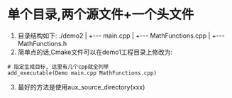 # 单个目录,两个源文件+一个头文件
1. 目录结构如下:
./demo2
    |
    +--- main.cpp
    |
    +--- MathFunctions.cpp
    |
    +--- MathFunctions.h
2. 简单点的话,Cmake文件可以在demo1工程目录上修改为:
```shell
# 指定生成目标, 这里有几个cpp就全列举
add_executable(Demo main.cpp MathFunctions.cpp)
```
3. 最好的方法是使用aux_source_directory(xxx)